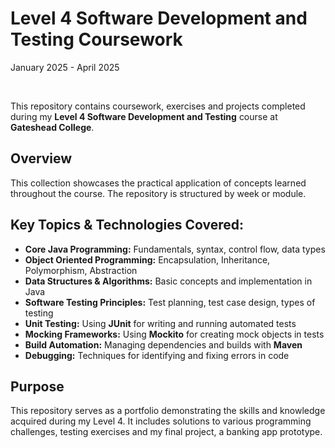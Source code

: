 # Level 4 Software Development and Testing Coursework

January 2025 - April 2025

<br />

This repository contains coursework, exercises and projects completed during my **Level 4 Software Development and Testing** course at **Gateshead College**.

## Overview

This collection showcases the practical application of concepts learned throughout the course. The repository is structured by week or module.

## Key Topics & Technologies Covered:

*   **Core Java Programming:** Fundamentals, syntax, control flow, data types
*   **Object Oriented Programming:** Encapsulation, Inheritance, Polymorphism, Abstraction
*   **Data Structures & Algorithms:** Basic concepts and implementation in Java
*   **Software Testing Principles:** Test planning, test case design, types of testing
*   **Unit Testing:** Using **JUnit** for writing and running automated tests
*   **Mocking Frameworks:** Using **Mockito** for creating mock objects in tests
*   **Build Automation:** Managing dependencies and builds with **Maven**
*   **Debugging:** Techniques for identifying and fixing errors in code

## Purpose

This repository serves as a portfolio demonstrating the skills and knowledge acquired during my Level 4. It includes solutions to various programming challenges, testing exercises and my final project, a banking app prototype.